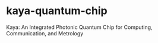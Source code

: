 # kaya-quantum-chip
Kaya: An Integrated Photonic Quantum Chip for Computing, Communication, and Metrology 
